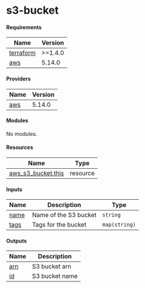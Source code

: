 # s3-bucket

<!-- BEGINNING OF PRE-COMMIT-TERRAFORM DOCS HOOK -->
#### Requirements

| Name | Version |
|------|---------|
| <a name="requirement_terraform"></a> [terraform](#requirement_terraform) | >=1.4.0 |
| <a name="requirement_aws"></a> [aws](#requirement_aws) | 5.14.0 |

#### Providers

| Name | Version |
|------|---------|
| <a name="provider_aws"></a> [aws](#provider_aws) | 5.14.0 |

#### Modules

No modules.

#### Resources

| Name | Type |
|------|------|
| [aws_s3_bucket.this](https://registry.terraform.io/providers/hashicorp/aws/5.14.0/docs/resources/s3_bucket) | resource |

#### Inputs

| Name | Description | Type |
|------|-------------|------|
| <a name="input_name"></a> [name](#input_name) | Name of the S3 bucket | `string` |
| <a name="input_tags"></a> [tags](#input_tags) | Tags for the bucket | `map(string)` |

#### Outputs

| Name | Description |
|------|-------------|
| <a name="output_arn"></a> [arn](#output_arn) | S3 bucket arn |
| <a name="output_id"></a> [id](#output_id) | S3 bucket name |
<!-- END OF PRE-COMMIT-TERRAFORM DOCS HOOK -->
